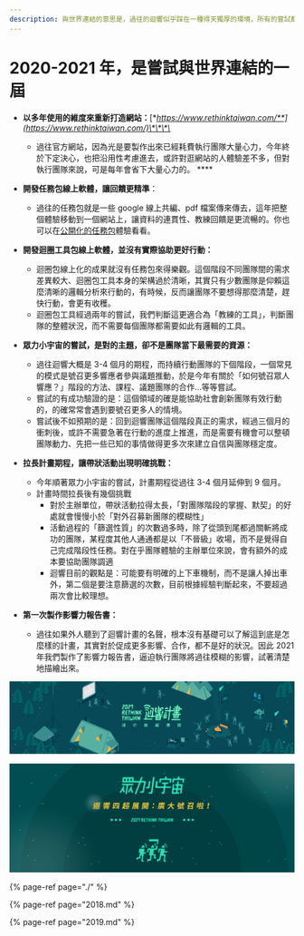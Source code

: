```yaml
---
description: 與世界連結的意思是，過往的迴響似乎踩在一種得天獨厚的環境，所有的嘗試都是我們的「想要」，但今年的執行考量了更多「未來延續」、「迴響以外的可能」
---
```


# 2020-2021 年，是嘗試與世界連結的一屆

* **以多年使用的維度來重新打造網站：**[**https://www.rethinktaiwan.com/**](https://www.rethinktaiwan.com/)\*\*\*\*
  * 過往官方網站，因為光是要製作出來已經耗費執行團隊大量心力，今年終於下定決心，也把沿用性考慮進去，或許對逛網站的人體驗差不多，但對執行團隊來說，可是每年會省下大量心力的。 ****
* **開發任務包線上軟體，讓回饋更精準**：
  * 過往的任務包就是一些 google 線上共編、pdf 檔案傳來傳去，這年把整個體驗移動到一個網站上，讓資料的連貫性、教練回饋是更流暢的。你也可以在[公開化的任務包](../../knowledge/hui-xiang-jin-san-jiao/hang-dong-gong-ju.md)體驗看看。 
* **開發迴圈工具包線上軟體，並沒有實際協助更好行動：**

  * 迴圈包線上化的成果就沒有任務包來得樂觀。這個階段不同團隊間的需求差異較大、迴圈包工具本身的架構過於清晰，其實只有少數團隊是仰賴這麼清晰的邏輯分析來行動的，有時候，反而讓團隊不要想得那麼清楚，趕快行動，會更有收穫。
  * 迴圈包工具經過兩年的嘗試，我們判斷這更適合為「教練的工具」，判斷團隊的整體狀況，而不需要每個團隊都需要如此有邏輯的工具。

* **眾力小宇宙的嘗試，是對的主題，卻不是團隊當下最需要的資源：**

  * 過往迴響大概是 3-4 個月的期程，而持續行動團隊的下個階段，一個常見的模式是號召更多響應者參與議題推動，於是今年有關於「如何號召眾人響應？」階段的方法、課程、議題團隊的合作...等等嘗試。
  * 嘗試的有成功驗證的是：這個領域的確是能協助社會創新團隊有效行動的，的確常常會遇到要號召更多人的情境。
  * 嘗試後不如預期的是：回到迴響團隊這個階段真正的需求，經過三個月的衝刺後，或許不需要急著在行動的進度上推進，而是需要有機會可以整頓團隊動力、先把一些已知的事情做得更多次來建立自信與團隊穩定度。

* **拉長計畫期程，讓帶狀活動出現明確挑戰：**
  * 今年順著眾力小宇宙的嘗試，計畫期程從過往 3-4 個月延伸到 9 個月。
  * 計畫時間拉長後有幾個挑戰
    * 對於主辦單位，帶狀活動拉得太長，「對團隊階段的掌握、默契」的好處就會慢慢小於「對外召募新團隊的模糊性」
    * 活動過程的「篩選性質」的次數過多時，除了從頭到尾都過關斬將成功的團隊，某程度其他人通通都是以「不晉級」收場，而不是覺得自己完成階段性任務。對在乎團隊體驗的主辦單位來說，會有額外的成本要協助團隊調適
    * 迴響目前的觀點是：可能要有明確的上下車機制，而不是讓人掉出車外，第二個是要注意篩選的次數，目前根據經驗判斷起來，不要超過兩次會比較理想。 
* **第一次製作影響力報告書：**
  * 過往如果外人聽到了迴響計畫的名聲，根本沒有基礎可以了解這到底是怎麼樣的計畫，其實對於促成更多影響、合作，都不是好的狀況。因此 2021 年我們製作了影響力報告書，逼迫執行團隊將過往模糊的影響，試著清楚地描繪出來。

![2020 &#x5E74;&#xFF08;&#x7B2C;&#x56DB;&#x5C46;&#x4E0A;&#x534A;&#xFF09;&#x7684;&#x7C89;&#x5C08; Cover Photo](../../.gitbook/assets/image%20%282%29.png)

![2021 &#x5E74;&#xFF08;&#x7B2C;&#x56DB;&#x5C46;&#x4E0B;&#x534A;&#xFF09;&#x7684;&#x7C89;&#x5C08; Cover Photo](../../.gitbook/assets/image%20%283%29.png)

{% page-ref page="./" %}

{% page-ref page="2018.md" %}

{% page-ref page="2019.md" %}



